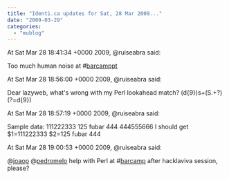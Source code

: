 ```yaml
---
title: "Identi.ca updates for Sat, 28 Mar 2009..."
date: "2009-03-29"
categories: 
  - "mublog"
---
```


At Sat Mar 28 18:41:34 +0000 2009, @ruiseabra said:

Too much human noise at #[barcamppt](http://identi.ca/tag/barcamppt)

At Sat Mar 28 18:56:00 +0000 2009, @ruiseabra said:

Dear lazyweb, what's wrong with my Perl lookahead match? (d{9})s+(S.+?)(?=d{9})

At Sat Mar 28 18:57:19 +0000 2009, @ruiseabra said:

Sample data: 111222333 125 fubar 444 444555666 I should get $1=111222333 $2=125 fubar 444

At Sat Mar 28 19:00:53 +0000 2009, @ruiseabra said:

@[joaop](http://identi.ca/joaop) @[pedromelo](http://identi.ca/pedromelo) help with Perl at #[barcamp](http://identi.ca/tag/barcamp) after hacklaviva session, please?
